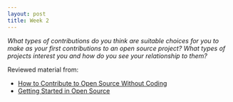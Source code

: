 ```yaml
---
layout: post
title: Week 2
---
```



*What types of contributions do you think are suitable choices for you to make as your first contributions to an open source project? What types of projects interest you and how do you see your relationship to them?*



Reviewed material from:
 * [How to Contribute to Open Source Without Coding][1]
 * [Getting Started in Open Source][2]


[1]: https://icontribute.wordpress.com/how-to-contribute-to-open-source-without-coding/
[2]: https://blog.newrelic.com/engineering/open-source_gettingstarted/